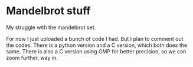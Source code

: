 Mandelbrot stuff
================

My struggle with the mandelbrot set.

For now I just uploaded a bunch of code I had. But I plan to comment out the codes.
There is a python version and a C version, which both does the same.
There is also a C version using GMP for better precision, so we can zoom further, way in.
